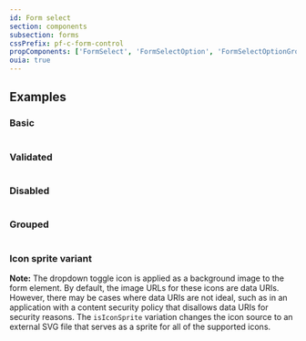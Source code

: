 ```yaml
---
id: Form select
section: components
subsection: forms
cssPrefix: pf-c-form-control
propComponents: ['FormSelect', 'FormSelectOption', 'FormSelectOptionGroup']
ouia: true
---
```


## Examples

### Basic
```ts file='./FormSelectBasic.tsx'
```

### Validated
```ts file='./FormSelectValidated.tsx'
```

### Disabled
```ts file='./FormSelectDisabled.tsx'
```

### Grouped
```ts file='./FormSelectGrouped.tsx'
```

### Icon sprite variant

**Note:** The dropdown toggle icon is applied as a background image to the form element. By default, the image URLs for these icons are data URIs. However, there may be cases where data URIs are not ideal, such as in an application with a content security policy that disallows data URIs for security reasons. The `isIconSprite` variation changes the icon source to an external SVG file that serves as a sprite for all of the supported icons.

```ts file='./FormSelectIconSpriteVariant.tsx'
```
